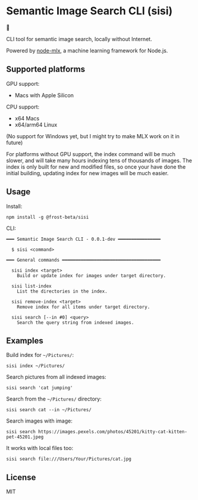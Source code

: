 # Semantic Image Search CLI (sisi)

:construction:

CLI tool for semantic image search, locally without Internet.

Powered by [node-mlx](https://github.com/frost-beta/node-mlx), a machine
learning framework for Node.js.

## Supported platforms

GPU support:

* Macs with Apple Silicon

CPU support:

* x64 Macs
* x64/arm64 Linux

(No support for Windows yet, but I might try to make MLX work on it in future)

For platforms without GPU support, the index command will be much slower, and
will take many hours indexing tens of thousands of images. The index is only
built for new and modified files, so once your have done the initial building,
updating index for new images will be much easier.

## Usage

Install:

```console
npm install -g @frost-beta/sisi
```

CLI:

```console
━━━ Semantic Image Search CLI - 0.0.1-dev ━━━━━━━━━━━━━━━━

  $ sisi <command>

━━━ General commands ━━━━━━━━━━━━━━━━━━━━━━━━━━━━━━━━━━━━━

  sisi index <target>
    Build or update index for images under target directory.

  sisi list-index
    List the directories in the index.

  sisi remove-index <target>
    Remove index for all items under target directory.

  sisi search [--in #0] <query>
    Search the query string from indexed images.
```

## Examples

Build index for `~/Pictures/`:

```console
sisi index ~/Pictures/
```

Search pictures from all indexed images:

```console
sisi search 'cat jumping'
```

Search from the `~/Pictures/` directory:

```console
sisi search cat --in ~/Pictures/
```

Search images with image:

```console
sisi search https://images.pexels.com/photos/45201/kitty-cat-kitten-pet-45201.jpeg
```

It works with local files too:

```console
sisi search file:///Users/Your/Pictures/cat.jpg
```

## License

MIT
